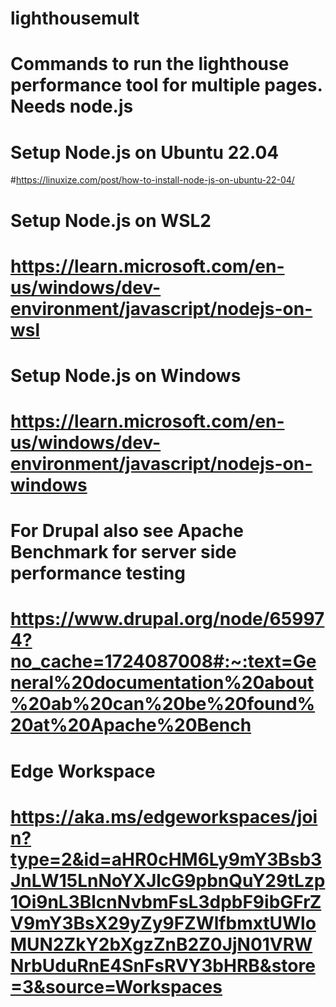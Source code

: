 # lighthousemult
# Commands to run the lighthouse performance tool for multiple pages. Needs node.js
# Setup Node.js on Ubuntu 22.04
#https://linuxize.com/post/how-to-install-node-js-on-ubuntu-22-04/
# Setup Node.js on WSL2
# https://learn.microsoft.com/en-us/windows/dev-environment/javascript/nodejs-on-wsl
# Setup Node.js on Windows
# https://learn.microsoft.com/en-us/windows/dev-environment/javascript/nodejs-on-windows
# For Drupal also see Apache Benchmark for server side performance testing
# https://www.drupal.org/node/659974?no_cache=1724087008#:~:text=General%20documentation%20about%20ab%20can%20be%20found%20at%20Apache%20Bench
# Edge Workspace
# https://aka.ms/edgeworkspaces/join?type=2&id=aHR0cHM6Ly9mY3Bsb3JnLW15LnNoYXJlcG9pbnQuY29tLzp1Oi9nL3BlcnNvbmFsL3dpbF9ibGFrZV9mY3BsX29yZy9FZWlfbmxtUWloMUN2ZkY2bXgzZnB2Z0JjN01VRWNrbUduRnE4SnFsRVY3bHRB&store=3&source=Workspaces